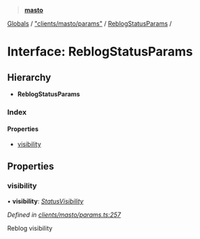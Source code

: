 > **[masto](../README.md)**

[Globals](../globals.md) / ["clients/masto/params"](../modules/_clients_masto_params_.md) / [ReblogStatusParams](_clients_masto_params_.reblogstatusparams.md) /

# Interface: ReblogStatusParams

## Hierarchy

* **ReblogStatusParams**

### Index

#### Properties

* [visibility](_clients_masto_params_.reblogstatusparams.md#visibility)

## Properties

###  visibility

• **visibility**: *[StatusVisibility](../modules/_entities_status_.md#statusvisibility)*

*Defined in [clients/masto/params.ts:257](https://github.com/neet/masto.js/blob/aaa534e/src/clients/masto/params.ts#L257)*

Reblog visibility